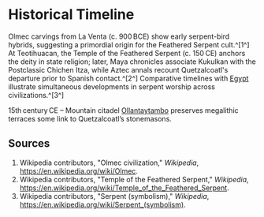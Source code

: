 # Historical Timeline

Olmec carvings from La Venta (c. 900 BCE) show early serpent-bird hybrids, suggesting a primordial origin for the Feathered Serpent cult.^[1^] At Teotihuacan, the Temple of the Feathered Serpent (c. 150 CE) anchors the deity in state religion; later, Maya chronicles associate Kukulkan with the Postclassic Chichen Itza, while Aztec annals recount Quetzalcoatl's departure prior to Spanish contact.^[2^] Comparative timelines with [Egypt](../../Egypt/Historical-Timeline/README.md) illustrate simultaneous developments in serpent worship across civilizations.^[3^]

15th century CE – Mountain citadel [Ollantaytambo](../../megaliths/Americas/ollantaytambo.md) preserves megalithic terraces some link to Quetzalcoatl’s stonemasons.

## Sources
1. Wikipedia contributors, "Olmec civilization," *Wikipedia*, <https://en.wikipedia.org/wiki/Olmec>.
2. Wikipedia contributors, "Temple of the Feathered Serpent," *Wikipedia*, <https://en.wikipedia.org/wiki/Temple_of_the_Feathered_Serpent>.
3. Wikipedia contributors, "Serpent (symbolism)," *Wikipedia*, <https://en.wikipedia.org/wiki/Serpent_(symbolism)>.
